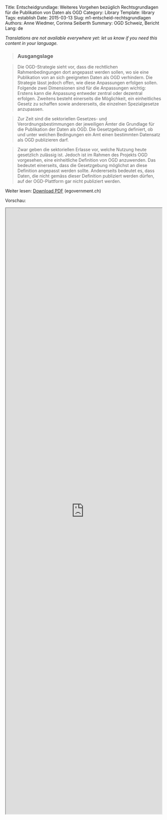 Title: Entscheidgrundlage: Weiteres Vorgehen bezüglich Rechtsgrundlagen für die Publikation von Daten als OGD
Category: Library
Template: library
Tags: establish
Date: 2015-03-13
Slug: m1-entscheid-rechtsgrundlagen
Authors: Anne Wiedmer, Corinna Seiberth
Summary: OGD Schweiz, Bericht
Lang: de

<em>Translations are not available everywhere yet: let us know if you need this content in your language.</em>

> ### Ausgangslage

> Die OGD-Strategie sieht vor, dass die rechtlichen Rahmenbedingungen dort angepasst werden sollen, wo sie eine Publikation von an sich geeigneten Daten als OGD verhindern. Die Strategie lässt jedoch offen, wie diese Anpassungen erfolgen sollen. Folgende zwei Dimensionen sind für die Anpassungen wichtig: Erstens kann die Anpassung entweder zentral oder dezentral erfolgen. Zweitens besteht einerseits die Möglichkeit, ein einheitliches Gesetz zu schaffen sowie andererseits, die einzelnen Spezialgesetze anzupassen.

> Zur Zeit sind die sektoriellen Gesetzes- und Verordnungsbestimmungen der jeweiligen Ämter die Grundlage für die Publikation der Daten als OGD. Die Gesetzgebung definiert, ob und unter welchen Bedingungen ein Amt einen bestimmten Datensatz als OGD publizieren darf.

> Zwar geben die sektoriellen Erlasse vor, welche Nutzung heute gesetzlich zulässig ist. Jedoch ist im Rahmen des Projekts OGD vorgesehen, eine einheitliche Definition von OGD anzuwenden. Das bedeutet einerseits, dass die Gesetzgebung möglichst an diese Definition angepasst werden sollte. Andererseits bedeutet es, dass Daten, die nicht gemäss dieser Definition publiziert werden dürfen, auf der OGD-Plattform gar nicht publiziert werden.

Weiter lesen: [Download PDF](http://www.egovernment.ch/umsetzung/00881/00883/01112/index.html?lang=de&download=NHzLpZeg7t,lnp6I0NTU042l2Z6ln1acy4Zn4Z2qZpnO2Yuq2Z6gpJCDdYR_gmym162epYbg2c_JjKbNoKSn6A--) (egovernment.ch)

Vorschau:

<iframe class="attachment-viewer-frame-preview-iframe js-stop" src="https://docs.google.com/viewer?embedded=true&url=https%3A%2F%2Fdocs.google.com%2Fviewer%3Fembedded%3Dtrue%26url%3Dhttp%3A%2F%2Fwww.egovernment.ch%2Fumsetzung%2F00881%2F00883%2F01112%2Findex.html%3Flang%%E2%80%A66I0NTU042l2Z6ln1acy4Zn4Z2qZpnO2Yuq2Z6gpJCDdYR_gmym162epYbg2c_JjKbNoKSn6A--" width="100%" height="50%"></iframe>
